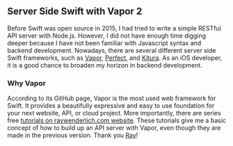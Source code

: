## Server Side Swift with Vapor 2
Before Swift was open source in 2015, I had tried to write a simple RESTful API server with Node.js.
However, I did not have enough time digging deeper because I have not been familiar with Javascript syntax and backend development.
Nowadays, there are several different server side Swift frameworks, such as [Vapor](https://github.com/vapor/vapor), [Perfect](https://github.com/PerfectlySoft/Perfect), and [Kitura](https://github.com/IBM-Swift/Kitura).
As an iOS developer, it is a good chance to broaden my horizon in backend development.

### Why Vapor
According to its GitHub page, Vapor is the most used web framework for Swift.
It provides a beautifully expressive and easy to use foundation for your next website, API, or cloud project.
More importantly, there are series free [tutorials on raywenderlich.com website](https://videos.raywenderlich.com/screencasts/509-server-side-swift-with-vapor-getting-started).
These tutorials give me a basic concept of how to build up an API server with Vapor, even though they are made in the previous version.
Thank you [Ray](https://twitter.com/rwenderlich)!
